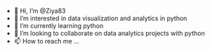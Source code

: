 - 👋 Hi, I’m @Ziya83
- 👀 I’m interested in data visualization and analytics in python
- 🌱 I’m currently learning python
- 💞️ I’m looking to collaborate on data analytics projects with python
- 📫 How to reach me ...

<!---
Ziya83/Ziya83 is a ✨ special ✨ repository because its `README.md` (this file) appears on your GitHub profile.
You can click the Preview link to take a look at your changes.
--->
